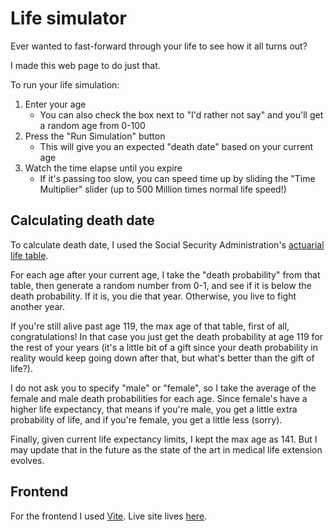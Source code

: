 # Life simulator

Ever wanted to fast-forward through your life to see how it all turns out?

I made this web page to do just that. 

To run your life simulation: 
 1. Enter your age
    - You can also check the box next to "I'd rather not say" and you'll get a random age from 0-100
 2. Press the "Run Simulation" button
    - This will give you an expected "death date" based on your current age
 3. Watch the time elapse until you expire
    - If it's passing too slow, you can speed time up by sliding the "Time Multiplier" slider (up to 500 Million times normal life speed!)

## Calculating death date

To calculate death date, I used the Social Security Administration's [actuarial life table](https://www.ssa.gov/oact/STATS/table4c6.html). 

For each age after your current age, I take the "death probability" from that table, then generate a random number from 0-1, and see if it is below the death probability. If it is, you die that year. Otherwise, you live to fight another year. 

If you're still alive past age 119, the max age of that table, first of all, congratulations! In that case you just get the death probability at age 119 for the rest of your years (it's a little bit of a gift since your death probability in reality would keep going down after that, but what's better than the gift of life?). 

I do not ask you to specify "male" or "female", so I take the average of the female and male death probabilities for each age. Since female's have a higher life expectancy, that means if you're male, you get a little extra probability of life, and if you're female, you get a little less (sorry). 

Finally, given current life expectancy limits, I kept the max age as 141. But I may update that in the future as the state of the art in medical life extension evolves.  

## Frontend

For the frontend I used [Vite](https://vitejs.dev/). Live site lives [here](https://life-simulator.numberthink.com).